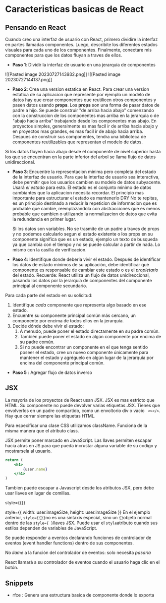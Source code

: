 # Caracteristicas basicas de React

## Pensando en React

Cuando creo una interfaz de usuario con React, primero dividire la interfaz en partes llamadas componentes. Luego, describite los diferentes estados visuales para cada uno de los componentes. Finalmente, conectare mis componentes para que los datos fluyan a traves de ellos.

* **Paso 1**: Dividir la interfaz de usuario en una jerarquia de componentes

![[Pasted image 20230727143932.png]]
![[Pasted image 20230727144137.png]]

* **Paso 2**: Crea una version estatica en React. Para crear una version estatica de su aplicacion que represente por ejemplo un modelo de datos hay que crear componentes que reutilicen otros componentes y pasen datos usando **props**. Los **props** son una forma de pasar datos de padre a hijo. Se puede construir "de arriba hacia abajo" comenzando con la construccion de los componentes mas arriba en la jerarquia o de "abajo hacia arriba" trabajando desde los componentes mas abajo. En proyectos simples, generalmente es mas facil ir de arriba hacia abajo y en proyectos mas grandes, es mas facil ir de abajo hacia arriba. Despues de construir sus componentes, tendra una biblioteca de componentes reutilizables que representan el modelo de datos. 

Si los datos fluyen hacia abajo desde el componente de nivel superior hasta los que se encuentran en la parte inferior del arbol se llama flujo de datos unidireccional.

* **Paso 3**: Encuentre la representacion minima pero completa del estado de la interfaz de usuario. Para que la interfaz de usuario sea interactiva, debe permitir que los usuarios cambien su modelo de datos subyacente. Usará _el estado_ para esto. El estado es el conjunto minimo de datos cambiantes que la aplicacion necesita recordar. El principio mas importante para estructurar el estado es mantenerlo DRY No te repitas, es un principio destinado a reducir la repeticion de informacion que es probable que cambie, reemplazandola con abstracciones que es menos probable que cambien o utilizando la normalizacion de datos que evita la redundancia en primer lugar.

	Si los datos son variables. No se trasmite de un padre a traves de props y no podemos calcularlo segun el estado existente o los props en su componente significa que es un estado, ejemplo un texto de busqueda ya que cambia con el tiempo y no se puede calcular a partir de nada. Lo mismo con la casilla de verificacion.

* **Paso 4**: Identifique donde deberia vivir el estado. Después de identificar los datos de estado mínimos de su aplicación, debe identificar qué componente es responsable de cambiar este estado o es el _propietario_ del estado. Recuerde: React utiliza un flujo de datos unidireccional, pasando los datos por la jerarquía de componentes del componente principal al componente secundario.

Para cada parte del estado en su solicitud:

1. Identifique _cada_ componente que representa algo basado en ese estado.
2. Encuentre su componente principal común más cercano, un componente por encima de todos ellos en la jerarquía.
3. Decide dónde debe vivir el estado:
    1. A menudo, puede poner el estado directamente en su padre común.
    2. También puede poner el estado en algún componente por encima de su padre común.
    3. Si no puede encontrar un componente en el que tenga sentido poseer el estado, cree un nuevo componente únicamente para mantener el estado y agréguelo en algún lugar de la jerarquía por encima del componente principal común.

* **Paso 5** : Agregar flujo de datos inverso




## JSX

La mayoria de los proyectos de React usan JSX. JSX es mas estricto que HTML. Su componente no puede devolver varias etiquetas JSX. Tienes que envolverlos en un padre compartido, como un envoltorio div o vacio ` <></>`. Hay que cerrar siempre las etiquetas HTML.

Para especificar una clase CSS utilizamos className. Funciona de la misma manera que el atributo class.

JSX permite poner marcado en JavaScript. Las llaves permiten escapar hacia atras en JS para que pueda incrustar alguna variable de su codigo y mostrarsela al usuario. 

```jsx
return (
	<h1>
		{user.name}
	</h1>
)
```

Tambien puede escapar a Javascript desde los atributos JSX, pero debe usar llaves en lugar de comillas. 

style={{}}

style={{
          width: user.imageSize,
          height: user.imageSize
        }}
    En el ejemplo anterior, `style={{}}`no es una sintaxis especial, sino un `{}`objeto normal dentro de las `style={ }`llaves JSX. Puede usar el `style`atributo cuando sus estilos dependen de variables de JavaScript.



Se puede responder a eventos declarando funciones de controlador de eventos (event handler functions) dentro de sus componentes.

No _llame_ a la función del controlador de eventos: solo necesita _pasarla_

React llamará a su controlador de eventos cuando el usuario haga clic en el botón.

## Snippets

* rfce : Genera una estructura basica de componente donde lo exporta